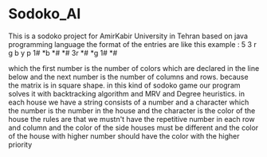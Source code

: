 # Sodoko_AI
This is a sodoko project for AmirKabir University in Tehran based on java programming language
the format of the entries are like this example :
5 3
r g b y p
1# *b *#
*# 3r *#
*g 1# *#

which the first number is the number of colors which are declared in the line below and the next number is the number of columns and rows. because the matrix is in square shape.
in this kind of sodoko game our program solves it with backtracking algorithm and MRV and Degree heuristics. in each house we have a string consists of a number and a character which the number is the number in the house and the character is the color of the house
the rules are that we mustn't have the repetitive number in each row and column and the color of the side houses must be different
and the color of the house with higher number should have the color with the higher priority 
